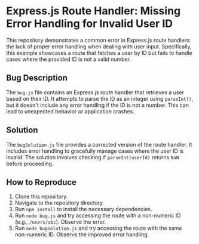 # Express.js Route Handler: Missing Error Handling for Invalid User ID

This repository demonstrates a common error in Express.js route handlers: the lack of proper error handling when dealing with user input. Specifically, this example showcases a route that fetches a user by ID but fails to handle cases where the provided ID is not a valid number.

## Bug Description

The `bug.js` file contains an Express.js route handler that retrieves a user based on their ID.  It attempts to parse the ID as an integer using `parseInt()`, but it doesn't include any error handling if the ID is not a number. This can lead to unexpected behavior or application crashes.

## Solution

The `bugSolution.js` file provides a corrected version of the route handler. It includes error handling to gracefully manage cases where the user ID is invalid. The solution involves checking if `parseInt(userId)` returns `NaN` before proceeding.

## How to Reproduce

1. Clone this repository.
2. Navigate to the repository directory.
3. Run `npm install` to install the necessary dependencies.
4. Run `node bug.js` and try accessing the route with a non-numeric ID (e.g., `/users/abc`). Observe the error.
5. Run `node bugSolution.js` and try accessing the route with the same non-numeric ID. Observe the improved error handling.